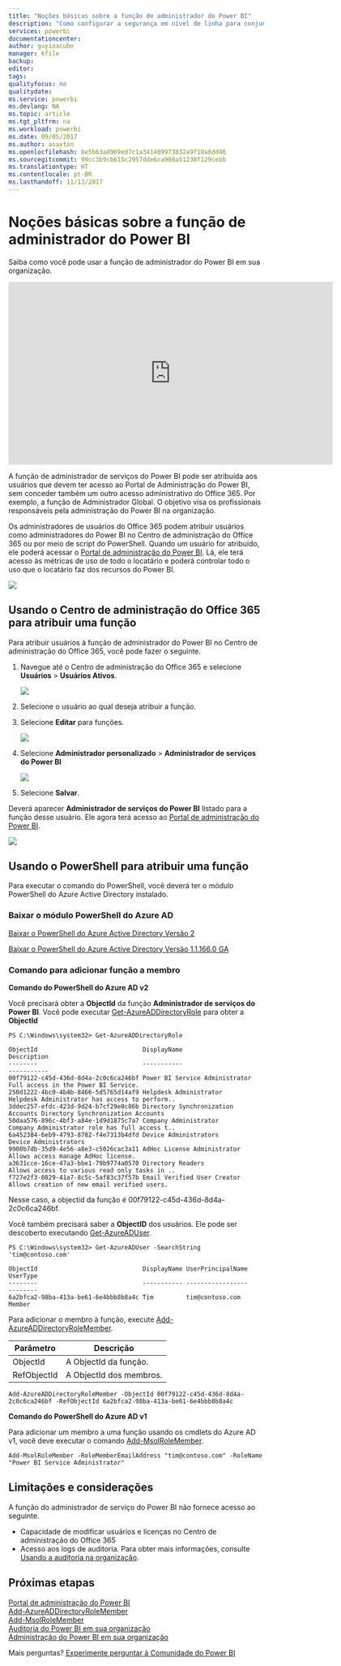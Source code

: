 ```yaml
---
title: "Noções básicas sobre a função de administrador do Power BI"
description: "Como configurar a segurança em nível de linha para conjuntos de dados importados e DirectQuery para o serviço do Power BI."
services: powerbi
documentationcenter: 
author: guyinacube
manager: kfile
backup: 
editor: 
tags: 
qualityfocus: no
qualitydate: 
ms.service: powerbi
ms.devlang: NA
ms.topic: article
ms.tgt_pltfrm: na
ms.workload: powerbi
ms.date: 09/05/2017
ms.author: asaxton
ms.openlocfilehash: be5b63ad969ed7c1a341489973832a9f10a8dd46
ms.sourcegitcommit: 99cc3b9cb615c2957dde6ca908a51238f129cebb
ms.translationtype: HT
ms.contentlocale: pt-BR
ms.lasthandoff: 11/13/2017
---
```

# <a name="understanding-the-power-bi-admin-role"></a>Noções básicas sobre a função de administrador do Power BI
Saiba como você pode usar a função de administrador do Power BI em sua organização.

<iframe width="640" height="360" src="https://www.youtube.com/embed/PQRbdJgEm3k?showinfo=0" frameborder="0" allowfullscreen></iframe>

A função de administrador de serviços do Power BI pode ser atribuída aos usuários que devem ter acesso ao Portal de Administração do Power BI, sem conceder também um outro acesso administrativo do Office 365. Por exemplo, a função de Administrador Global. O objetivo visa os profissionais responsáveis pela administração do Power BI na organização.

Os administradores de usuários do Office 365 podem atribuir usuários como administradores do Power BI no Centro de administração do Office 365 ou por meio de script do PowerShell. Quando um usuário for atribuído, ele poderá acessar o [Portal de administração do Power BI](service-admin-portal.md). Lá, ele terá acesso às métricas de uso de todo o locatário e poderá controlar todo o uso que o locatário faz dos recursos do Power BI.

![](media/service-admin-role/powerbi-admin-portal.png)

## <a name="using-the-office-365-admin-center-to-assign-a-role"></a>Usando o Centro de administração do Office 365 para atribuir uma função
Para atribuir usuários à função de administrador do Power BI no Centro de administração do Office 365, você pode fazer o seguinte.

1. Navegue até o Centro de administração do Office 365 e selecione **Usuários** > **Usuários Ativos**.
   
    ![](media/service-admin-role/powerbi-admin-users.png)
2. Selecione o usuário ao qual deseja atribuir a função.
3. Selecione **Editar** para funções.
   
    ![](media/service-admin-role/powerbi-admin-edit-roles.png)
4. Selecione **Administrador personalizado** > **Administrador de serviços do Power BI**
   
    ![](media/service-admin-role/powerbi-admin-role.png)
5. Selecione **Salvar**.

Deverá aparecer **Administrador de serviços do Power BI** listado para a função desse usuário. Ele agora terá acesso ao [Portal de administração do Power BI](service-admin-portal.md).

![](media/service-admin-role/powerbi-admin-role-set.png)

## <a name="using-powershell-to-assign-a-role"></a>Usando o PowerShell para atribuir uma função
Para executar o comando do PowerShell, você deverá ter o módulo PowerShell do Azure Active Directory instalado.

### <a name="download-azure-ad-powershell-module"></a>Baixar o módulo PowerShell do Azure AD
[Baixar o PowerShell do Azure Active Directory Versão 2](https://github.com/Azure/azure-docs-powershell-azuread/blob/master/Azure%20AD%20Cmdlets/AzureAD/index.md)

[Baixar o PowerShell do Azure Active Directory Versão 1.1.166.0 GA](http://connect.microsoft.com/site1164/Downloads/DownloadDetails.aspx?DownloadID=59185)

### <a name="command-to-add-role-to-member"></a>Comando para adicionar função a membro
**Comando do PowerShell do Azure AD v2**

Você precisará obter a **ObjectId** da função **Administrador de serviços do Power BI**. Você pode executar [Get-AzureADDirectoryRole](https://docs.microsoft.com/powershell/azuread/v2/get-azureaddirectoryrole) para obter a **ObjectId**

```
PS C:\Windows\system32> Get-AzureADDirectoryRole

ObjectId                             DisplayName                        Description
--------                             -----------                        -----------
00f79122-c45d-436d-8d4a-2c0c6ca246bf Power BI Service Administrator     Full access in the Power BI Service.
250d1222-4bc0-4b4b-8466-5d5765d14af9 Helpdesk Administrator             Helpdesk Administrator has access to perform..
3ddec257-efdc-423d-9d24-b7cf29e0c86b Directory Synchronization Accounts Directory Synchronization Accounts
50daa576-896c-4bf3-a84e-1d9d1875c7a7 Company Administrator              Company Administrator role has full access t..
6a452384-6eb9-4793-8782-f4e7313b4dfd Device Administrators              Device Administrators
9900b7db-35d9-4e56-a8e3-c5026cac3a11 AdHoc License Administrator        Allows access manage AdHoc license.
a3631cce-16ce-47a3-bbe1-79b9774a0570 Directory Readers                  Allows access to various read only tasks in ..
f727e2f3-0829-41a7-8c5c-5af83c37f57b Email Verified User Creator        Allows creation of new email verified users.
```

Nesse caso, a objectid da função é 00f79122-c45d-436d-8d4a-2c0c6ca246bf.

Você também precisará saber a **ObjectID** dos usuários. Ele pode ser descoberto executando [Get-AzureADUser](https://docs.microsoft.com/powershell/azuread/v2/get-azureaduser).

```
PS C:\Windows\system32> Get-AzureADUser -SearchString 'tim@contoso.com'

ObjectId                             DisplayName UserPrincipalName      UserType
--------                             ----------- -----------------      --------
6a2bfca2-98ba-413a-be61-6e4bbb8b8a4c Tim         tim@contoso.com        Member
```

Para adicionar o membro à função, execute [Add-AzureADDirectoryRoleMember](https://docs.microsoft.com/powershell/azuread/v2/add-azureaddirectoryrolemember).

| Parâmetro | Descrição |
| --- | --- |
| ObjectId |A ObjectId da função. |
| RefObjectId |A ObjectId dos membros. |

```
Add-AzureADDirectoryRoleMember -ObjectId 00f79122-c45d-436d-8d4a-2c0c6ca246bf -RefObjectId 6a2bfca2-98ba-413a-be61-6e4bbb8b8a4c
```

**Comando do PowerShell do Azure AD v1**

Para adicionar um membro a uma função usando os cmdlets do Azure AD v1, você deve executar o comando [Add-MsolRoleMember](https://docs.microsoft.com/powershell/msonline/v1/add-msolrolemember).

```
Add-MsolRoleMember -RoleMemberEmailAddress "tim@contoso.com" -RoleName "Power BI Service Administrator"
```

## <a name="limitations-and-considerations"></a>Limitações e considerações
A função do administrador de serviço do Power BI não fornece acesso ao seguinte.

* Capacidade de modificar usuários e licenças no Centro de administração do Office 365
* Acesso aos logs de auditoria. Para obter mais informações, consulte [Usando a auditoria na organização](service-admin-auditing.md).

## <a name="next-steps"></a>Próximas etapas
[Portal de administração do Power BI](service-admin-portal.md)  
[Add-AzureADDirectoryRoleMember](https://docs.microsoft.com/powershell/azuread/v2/add-azureaddirectoryrolemember)  
[Add-MsolRoleMember](https://docs.microsoft.com/powershell/msonline/v1/add-msolrolemember)  
[Auditoria do Power BI em sua organização](service-admin-auditing.md)  
[Administração do Power BI em sua organização](service-admin-administering-power-bi-in-your-organization.md)  

Mais perguntas? [Experimente perguntar à Comunidade do Power BI](http://community.powerbi.com/)

